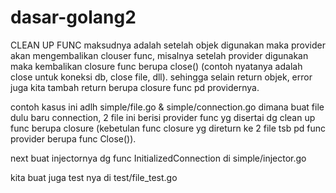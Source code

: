 # dasar-golang2
CLEAN UP FUNC
maksudnya adalah setelah objek digunakan maka provider akan mengembalikan clouser func, misalnya setelah provider digunakan maka kembalikan closure func berupa close() (contoh nyatanya adalah close untuk koneksi db, close file, dll). sehingga selain return objek, error juga kita tambah return berupa closure func pd providernya.

contoh kasus ini adlh simple/file.go & simple/connection.go dimana buat file dulu baru connection, 2 file ini berisi provider func yg disertai dg clean up func berupa closure (kebetulan func closure yg direturn ke 2 file tsb pd func provider berupa func Close()).

next buat injectornya dg func InitializedConnection di simple/injector.go

kita buat juga test nya di test/file_test.go